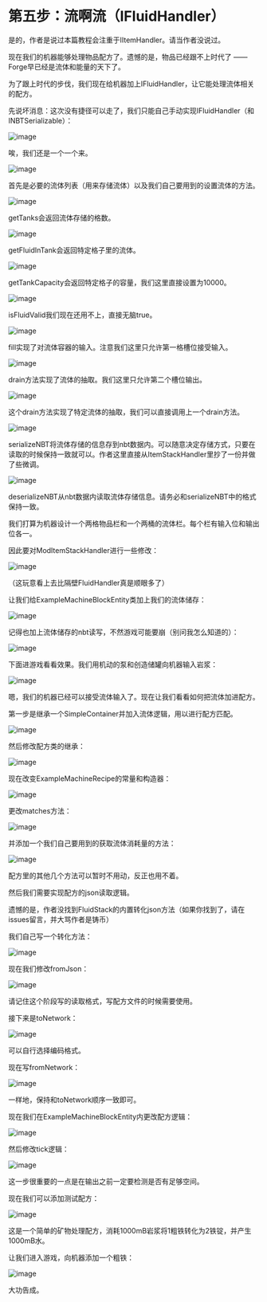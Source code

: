 
# 第五步：流啊流（IFluidHandler）

是的，作者是说过本篇教程会注重于IItemHandler。请当作者没说过。

现在我们的机器能够处理物品配方了。遗憾的是，物品已经跟不上时代了 —— Forge早已经是流体和能量的天下了。

为了跟上时代的步伐，我们现在给机器加上IFluidHandler，让它能处理流体相关的配方。

先说坏消息：这次没有捷径可以走了，我们只能自己手动实现IFluidHandler（和INBTSerializable）：

![image](https://github.com/user-attachments/assets/36bc70c0-98e0-45ce-943f-7c477e832d61)

唉，我们还是一个一个来。

![image](https://github.com/user-attachments/assets/6fed4f8f-eb1b-4257-85d7-77ef24ea140d)

首先是必要的流体列表（用来存储流体）以及我们自己要用到的设置流体的方法。

![image](https://github.com/user-attachments/assets/61ec83ac-9b03-4e08-aa49-e2446b928bcb)

getTanks会返回流体存储的格数。

![image](https://github.com/user-attachments/assets/ba66cc6b-6049-42c1-8571-e09899c2dade)

getFluidInTank会返回特定格子里的流体。

![image](https://github.com/user-attachments/assets/a2ad6cb1-6991-4e5a-9196-f0b08dfd2319)

getTankCapacity会返回特定格子的容量，我们这里直接设置为10000。

![image](https://github.com/user-attachments/assets/7fec6022-bac3-4d35-892d-208afe0d6636)

isFluidValid我们现在还用不上，直接无脑true。

![image](https://github.com/user-attachments/assets/930fcb21-3124-4c45-a697-fe2709cede0e)

fill实现了对流体容器的输入。注意我们这里只允许第一格槽位接受输入。

![image](https://github.com/user-attachments/assets/38fa601c-f4f0-4caf-aebe-79919f0b55d6)

drain方法实现了流体的抽取。我们这里只允许第二个槽位输出。

![image](https://github.com/user-attachments/assets/00e08c7b-93b9-4180-bfcb-654b6cf22a9c)

这个drain方法实现了特定流体的抽取，我们可以直接调用上一个drain方法。

![image](https://github.com/user-attachments/assets/ad79e09c-ee85-4cc1-ad52-e7ea40ca4495)

serializeNBT将流体存储的信息存到nbt数据内。可以随意决定存储方式，只要在读取的时候保持一致就可以。作者这里直接从ItemStackHandler里抄了一份并做了些微调。

![image](https://github.com/user-attachments/assets/863e1e0f-b83c-40b2-8967-876f9f3f76a5)

deserializeNBT从nbt数据内读取流体存储信息。请务必和serializeNBT中的格式保持一致。

我们打算为机器设计一个两格物品栏和一个两桶的流体栏。每个栏有输入位和输出位各一。

因此要对ModItemStackHandler进行一些修改：

![image](https://github.com/user-attachments/assets/ede5dedb-5ec3-474c-a79e-1775e94f52d6)

（这玩意看上去比隔壁FluidHandler真是顺眼多了）

让我们给ExampleMachineBlockEntity类加上我们的流体储存：

![image](https://github.com/user-attachments/assets/de7413a4-9cea-485e-90cf-fefc3d3c55d7)

记得也加上流体储存的nbt读写，不然游戏可能要崩（别问我怎么知道的）：

![image](https://github.com/user-attachments/assets/3a128fd9-6cc6-4813-8ec2-b90ede264bcd)

下面进游戏看看效果。我们用机动的泵和创造储罐向机器输入岩浆：

![image](https://github.com/user-attachments/assets/e3a2fa96-4d76-4e55-be60-b6e96b9cbe32)

嗯，我们的机器已经可以接受流体输入了。现在让我们看看如何把流体加进配方。

第一步是继承一个SimpleContainer并加入流体逻辑，用以进行配方匹配。

![image](https://github.com/user-attachments/assets/87ae3c48-7486-407d-9883-0b44e2722484)

然后修改配方类的继承：

![image](https://github.com/user-attachments/assets/c0c75ca8-0f1f-48ac-943a-e5d93620e5cf)

现在改变ExampleMachineRecipe的常量和构造器：

![image](https://github.com/user-attachments/assets/f36dda59-31f5-4332-8de3-3055c67ce25b)

更改matches方法：

![image](https://github.com/user-attachments/assets/6e3f6326-de0f-46d3-9268-963063342a70)

并添加一个我们自己要用到的获取流体消耗量的方法：

![image](https://github.com/user-attachments/assets/901bf211-f7e9-4161-9ea6-cd7cac69441a)

配方里的其他几个方法可以暂时不用动，反正也用不着。

然后我们需要实现配方的json读取逻辑。

遗憾的是，作者没找到FluidStack的内置转化json方法（如果你找到了，请在issues留言，并大骂作者是铸币）

我们自己写一个转化方法：

![image](https://github.com/user-attachments/assets/0600c889-70a5-4377-a19e-692064b076f7)

现在我们修改fromJson：

![image](https://github.com/user-attachments/assets/18692890-bbe2-45ef-a5fd-793823cc0ddc)

请记住这个阶段写的读取格式，写配方文件的时候需要使用。

接下来是toNetwork：

![image](https://github.com/user-attachments/assets/8af32813-b611-4586-9c2c-8e1ac0370d83)

可以自行选择编码格式。

现在写fromNetwork：

![image](https://github.com/user-attachments/assets/a57fd5a6-050f-41eb-bee4-05f7c428bc1e)

一样地，保持和toNetwork顺序一致即可。

现在我们在ExampleMachineBlockEntity内更改配方逻辑：

![image](https://github.com/user-attachments/assets/621592f3-ec82-40f7-ba67-bc26ce1d89ba)

然后修改tick逻辑：

![image](https://github.com/user-attachments/assets/1526a17b-826c-44f5-a75e-61ab44404159)

这一步很重要的一点是在输出之前一定要检测是否有足够空间。

现在我们可以添加测试配方：

![image](https://github.com/user-attachments/assets/32c7621a-940f-429d-9be6-0cf69d95f644)

这是一个简单的矿物处理配方，消耗1000mB岩浆将1粗铁转化为2铁锭，并产生1000mB水。

让我们进入游戏，向机器添加一个粗铁：

![image](https://github.com/user-attachments/assets/6f04c0e5-8960-46a4-96cc-46440ff7d5ba)

大功告成。
